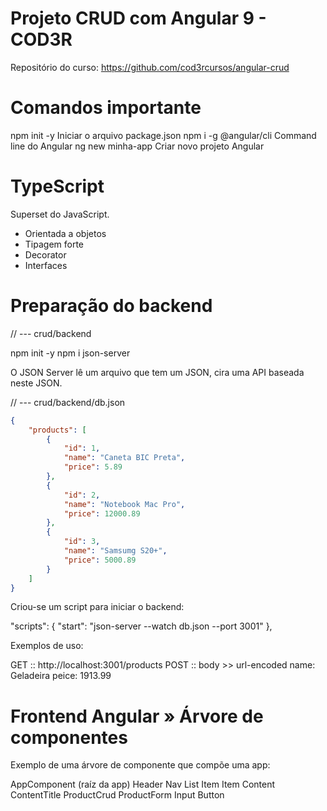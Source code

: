  
# Projeto CRUD com Angular 9 - COD3R
Repositório do curso: https://github.com/cod3rcursos/angular-crud

# Comandos importante

npm init -y                 Iniciar o arquivo package.json
npm i -g @angular/cli       Command line do Angular
ng new minha-app            Criar novo projeto Angular

# TypeScript

Superset do JavaScript.

- Orientada a objetos
- Tipagem forte
- Decorator
- Interfaces

# Preparação do backend

// --- crud/backend

npm init -y
npm i json-server

O JSON Server lê um arquivo que tem um JSON, cira uma API baseada neste JSON.

// --- crud/backend/db.json

```json
{
    "products": [
        {
            "id": 1,
            "name": "Caneta BIC Preta",
            "price": 5.89
        },
        {
            "id": 2,
            "name": "Notebook Mac Pro",
            "price": 12000.89
        },
        {
            "id": 3,
            "name": "Samsumg S20+",
            "price": 5000.89
        }
    ]
}
```

Criou-se um script para iniciar o backend:

"scripts": {
    "start": "json-server --watch db.json --port 3001"
},

Exemplos de uso:

GET :: http://localhost:3001/products
POST :: body >> url-encoded
    name: Geladeira
    peice: 1913.99

# Frontend Angular » Árvore de componentes

Exemplo de uma árvore de componente que compõe uma app:

AppComponent (raíz da app)
    Header
        Nav
            List
                Item
                Item
    Content
        ContentTitle
        ProductCrud
            ProductForm
                Input
                Button